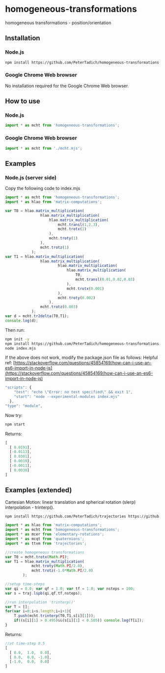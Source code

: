 # homogeneous-transformations
homogeneous transformations - position/orientation

## Installation

### Node.js

```bash
npm install https://github.com/PeterTadich/homogeneous-transformations
```

### Google Chrome Web browser

No installation required for the Google Chrome Web browser.

## How to use

### Node.js

```js
import * as mcht from 'homogeneous-transformations';
```

### Google Chrome Web browser

```js
import * as mcht from './mcht.mjs';
```

## Examples

### Node.js (server side)

Copy the following code to index.mjs

```js
import * as mcht from 'homogeneous-transformations';
import * as hlao from 'matrix-computations';

var T0 = hlao.matrix_multiplication(
                hlao.matrix_multiplication(
                    hlao.matrix_multiplication(
                        mcht.transl(1,2,3),
                        mcht.trotx(1)
                    ),
                    mcht.troty(1)
                ),
                mcht.trotz(1)
            );
var T1 = hlao.matrix_multiplication(
                hlao.matrix_multiplication(
                        hlao.matrix_multiplication(
                            hlao.matrix_multiplication(
                                T0,
                                mcht.transl(0.01,0.02,0.03)
                            ),
                            mcht.trotx(0.001)
                        ),
                        mcht.troty(0.002)
                    ),
                mcht.trotz(0.003)
            );
var d = mcht.tr2delta(T0,T1);
console.log(d);
```

Then run:

```bash
npm init -y
npm install https://github.com/PeterTadich/homogeneous-transformations
node index.mjs
```

If the above does not work, modify the package.json file as follows:
Helpful ref: [https://stackoverflow.com/questions/45854169/how-can-i-use-an-es6-import-in-node-js](https://stackoverflow.com/questions/45854169/how-can-i-use-an-es6-import-in-node-js)

```js
"scripts": {
    "test": "echo \"Error: no test specified\" && exit 1",
    "start": "node --experimental-modules index.mjs"
  },
"type": "module",
```

Now try:

```bash
npm start
```

Returns:

```js
[
  [ 0.0191],
  [-0.0113],
  [ 0.0301],
  [ 0.0019],
  [-0.0011],
  [ 0.0030]
]
```

## Examples (extended)

Cartesian Motion: linear translation and spherical rotation (slerp) interpolation - trinterp().

```bash
npm install https://github.com/PeterTadich/trajectories https://github.com/PeterTadich/homogeneous-transformations
```

```js
import * as hlao from 'matrix-computations';
import * as mcht from 'homogeneous-transformations';
import * as mcer from 'elementary-rotations';
import * as mcqt from 'quaternions';
import * as ttvm from 'trajectories';

//create homogeneous transformations
var T0 = mcht.trotx(Math.PI);
var T1 = hlao.matrix_multiplication(
            mcht.troty(Math.PI/2.0),
            mcht.trotz(-1.0*Math.PI/2.0)
        );

//setup time-steps
var qi = 0.0; var qf = 1.0; var tf = 1.0; var nsteps = 100; 
var s = traj.lspb(qi,qf,tf,nsteps);

//run interpolation 'trinterp()'
var T = [];
for(var i=0;i<s.length;i=i+1){
    T.push(mcht.trinterp(T0,T1,s[i][1]));
    if((s[i][1] > 0.495)&&(s[i][1] < 0.505)) console.log(T[i]);
}
```

Returns:

```js
//at time-step 0.5
[
  [ 0.0,  1.0,  0.0],
  [ 0.0,  0.0, -1.0],
  [-1.0,  0.0,  0.0]
]
```